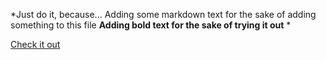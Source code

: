 *Just do it, because... Adding some markdown text for the sake of adding something to this file
**Adding bold text for the sake of trying it out** *

[Check it out](http://giphy.com/gifs/retro-fiend-funny-gif-retrofiend-UxLKt2CgsfU5y/fullscreen)